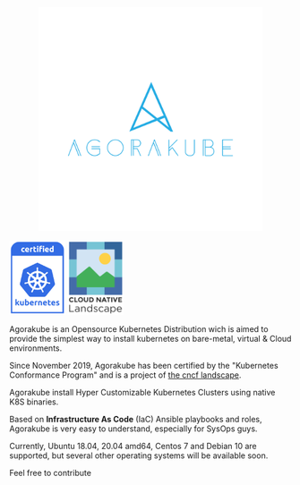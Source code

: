 <p align="center"> <img src="./images/logo_agorakube.png" width="400" alt="Agorakube" title="Agorakube" />
</p>
<p>
<img src="https://raw.githubusercontent.com/cncf/artwork/master/projects/kubernetes/certified-kubernetes/versionless/color/certified-kubernetes-color.svg?sanitize=true" 
width="100" alt="k8s-conformance-v1.16" title="https://github.com/cncf/k8s-conformance/tree/master/v1.16/agorakube"/> <img 
src="https://raw.githubusercontent.com/cncf/artwork/master/other/cncf-landscape/stacked/color/cncf-landscape-stacked-color.svg?sanitize=true" width="100" 
alt="Agorakube is a cncf landscap project" title="Agorakube is a cncf landscap project"/> </p>

Agorakube is an Opensource Kubernetes Distribution wich is aimed to provide the simplest way to install kubernetes on bare-metal, virtual & Cloud environments. 

Since November 2019, Agorakube has been certified by the "Kubernetes Conformance Program" and is a project of [the cncf landscape](https://landscape.cncf.io/selected=agora-kube).

Agorakube install Hyper Customizable Kubernetes Clusters using native K8S binaries.

Based on __Infrastructure As Code__ (IaC) Ansible playbooks and roles, Agorakube is very easy to understand, especially for SysOps guys.

Currently, Ubuntu 18.04, 20.04 amd64, Centos 7 and Debian 10 are supported, but several other operating systems will be available soon.

Feel free to contribute
